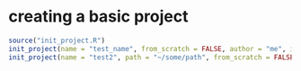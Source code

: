 # creating a basic project 


```r
source("init_project.R")
init_project(name = "test_name", from_scratch = FALSE, author = "me", init_git = TRUE)
init_project(name = "test2", path = "~/some/path", from_scratch = FALSE,author = "me")
```
